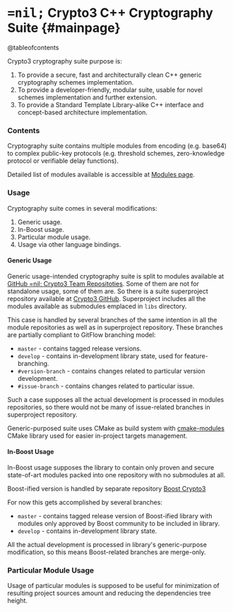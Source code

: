 # <span style='font-family: monospace'>=nil;</span> Crypto3 C++ Cryptography Suite {#mainpage}

@tableofcontents

Crypto3 cryptography suite purpose is:
1. To provide a secure, fast and architecturally clean C++ generic cryptography schemes implementation.
2. To provide a developer-friendly, modular suite, usable for novel schemes implementation and further
 extension.
3. To provide a Standard Template Library-alike C++ interface and concept-based architecture implementation.

### Contents

Cryptography suite contains multiple modules from
encoding (e.g. base64) to complex public-key
protocols (e.g. threshold schemes, zero-knowledge protocol or verifiable delay functions).

Detailed list of modules available is accessible at
[Modules page](modules.html).

### Usage

Cryptography suite comes in several modifications:

1. Generic usage.
2. In-Boost usage. 
3. Particular module usage.
4. Usage via other language bindings.

#### Generic Usage
Generic usage-intended cryptography suite is split to modules available at [GitHub =nil; Crypto3 Team Repositoties](https://github.com/orgs/NilFoundation/teams/nil-crypto3/repositories). 
Some of them are not for standalone usage, some of them are. So there is a suite superproject repository available at
 [Crypto3 GitHub](https://github.com/nilfoundation/crypto3.git). Superproject includes all the modules
available as submodules emplaced in `libs` directory.

This case is handled by several branches of the same
intention in all the module repositories as well as in
superproject repository. These branches are partially compliant to GitFlow branching model:
* `master` - contains tagged release versions.
* `develop` - contains in-development library state, used for feature-branching.
* `#version-branch` - contains changes related to particular version development. 
* `#issue-branch` - contains changes related to particular issue.

Such a case supposes all the actual development is
processed in modules repositories, so there would 
not be many of issue-related branches in superproject
repository.

Generic-purposed suite uses CMake as build system with
[cmake-modules](https://github.com/BoostCMake/cmake-modules.git) CMake library used for easier
in-project targets management. 
  
#### In-Boost Usage

In-Boost usage supposes the library to contain only
proven and secure state-of-art modules packed into
one repository with no submodules at all. 

Boost-ified version is handled by separate repository [Boost Crypto3](https://github.com/nilfoundation/boost-crypto3.git) 

For now this gets accomplished by several branches:
* `master` - contains tagged release version of Boost-ified library with modules only approved by
 Boost community to be included in library. 
* `develop` - contains in-development library state.

All the actual development is processed in library's 
generic-purpose modification, so this means 
Boost-related branches are merge-only.

### Particular Module Usage ###

Usage of particular modules is supposed to be useful for minimization of resulting project sources amount
and reducing the dependencies tree height.
